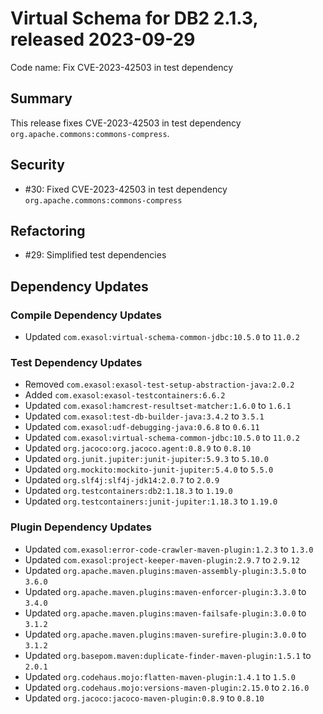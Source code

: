 # Virtual Schema for DB2 2.1.3, released 2023-09-29

Code name: Fix CVE-2023-42503 in test dependency

## Summary

This release fixes CVE-2023-42503 in test dependency `org.apache.commons:commons-compress`.

## Security

* #30: Fixed CVE-2023-42503 in test dependency `org.apache.commons:commons-compress`

## Refactoring

* #29: Simplified test dependencies

## Dependency Updates

### Compile Dependency Updates

* Updated `com.exasol:virtual-schema-common-jdbc:10.5.0` to `11.0.2`

### Test Dependency Updates

* Removed `com.exasol:exasol-test-setup-abstraction-java:2.0.2`
* Added `com.exasol:exasol-testcontainers:6.6.2`
* Updated `com.exasol:hamcrest-resultset-matcher:1.6.0` to `1.6.1`
* Updated `com.exasol:test-db-builder-java:3.4.2` to `3.5.1`
* Updated `com.exasol:udf-debugging-java:0.6.8` to `0.6.11`
* Updated `com.exasol:virtual-schema-common-jdbc:10.5.0` to `11.0.2`
* Updated `org.jacoco:org.jacoco.agent:0.8.9` to `0.8.10`
* Updated `org.junit.jupiter:junit-jupiter:5.9.3` to `5.10.0`
* Updated `org.mockito:mockito-junit-jupiter:5.4.0` to `5.5.0`
* Updated `org.slf4j:slf4j-jdk14:2.0.7` to `2.0.9`
* Updated `org.testcontainers:db2:1.18.3` to `1.19.0`
* Updated `org.testcontainers:junit-jupiter:1.18.3` to `1.19.0`

### Plugin Dependency Updates

* Updated `com.exasol:error-code-crawler-maven-plugin:1.2.3` to `1.3.0`
* Updated `com.exasol:project-keeper-maven-plugin:2.9.7` to `2.9.12`
* Updated `org.apache.maven.plugins:maven-assembly-plugin:3.5.0` to `3.6.0`
* Updated `org.apache.maven.plugins:maven-enforcer-plugin:3.3.0` to `3.4.0`
* Updated `org.apache.maven.plugins:maven-failsafe-plugin:3.0.0` to `3.1.2`
* Updated `org.apache.maven.plugins:maven-surefire-plugin:3.0.0` to `3.1.2`
* Updated `org.basepom.maven:duplicate-finder-maven-plugin:1.5.1` to `2.0.1`
* Updated `org.codehaus.mojo:flatten-maven-plugin:1.4.1` to `1.5.0`
* Updated `org.codehaus.mojo:versions-maven-plugin:2.15.0` to `2.16.0`
* Updated `org.jacoco:jacoco-maven-plugin:0.8.9` to `0.8.10`
